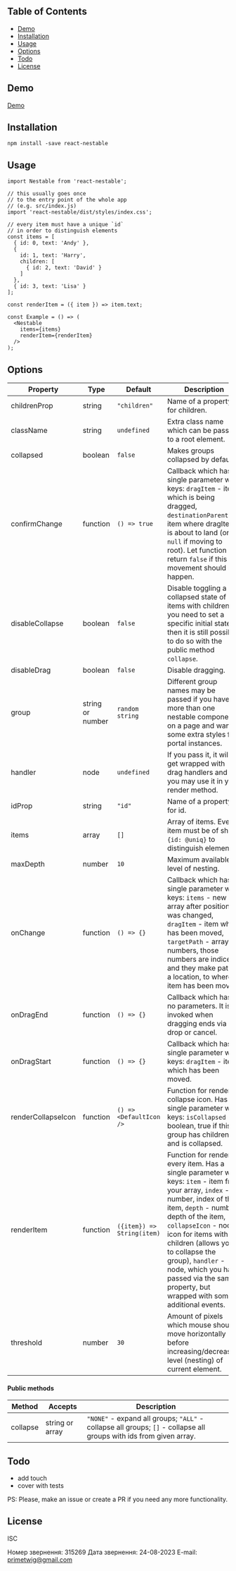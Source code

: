 ## Table of Contents

- [Demo](#demo)
- [Installation](#installation)
- [Usage](#usage)
- [Options](#options)
- [Todo](#todo)
- [License](#license)

## Demo

[Demo](https://primetwig.github.io/react-nestable/dist/example/)


## Installation

```
npm install -save react-nestable
```

## Usage

```
import Nestable from 'react-nestable';

// this usually goes once
// to the entry point of the whole app
// (e.g. src/index.js)
import 'react-nestable/dist/styles/index.css';

// every item must have a unique `id`
// in order to distinguish elements
const items = [
  { id: 0, text: 'Andy' },
  {
    id: 1, text: 'Harry',
    children: [
      { id: 2, text: 'David' }
    ]
  },
  { id: 3, text: 'Lisa' }
];

const renderItem = ({ item }) => item.text;

const Example = () => (
  <Nestable
    items={items}
    renderItem={renderItem}
  />
);
```

## Options

| Property | Type | Default | Description |
|----------|------|---------|-------------|
| childrenProp | string | `"children"` | Name of a property for children. |
| className | string | `undefined` | Extra class name which can be passed to a root element. |
| collapsed | boolean | `false` | Makes groups collapsed by default. |
| confirmChange | function | `() => true` | Callback which has a single parameter with keys: `dragItem` - item which is being dragged, `destinationParent` - item where dragItem is about to land (or `null` if moving to root). Let function return `false` if this movement should not happen. |
| disableCollapse | boolean | `false` | Disable toggling a collapsed state of items with children. If you need to set a specific initial state, then it is still possible to do so with the public method `collapse`. |
| disableDrag | boolean | `false` | Disable dragging. |
| group | string or number | `random string` | Different group names may be passed if you have more than one nestable component on a page and want some extra styles for portal instances. |
| handler | node | `undefined` | If you pass it, it will get wrapped with drag handlers and you may use it in your render method. |
| idProp | string | `"id"` | Name of a property for id. |
| items | array | `[]` | Array of items. Every item must be of shape `{id: @uniq}` to distinguish elements. |
| maxDepth | number | `10` | Maximum available level of nesting. |
| onChange | function | `() => {}` | Callback which has a single parameter with keys: `items` - new array after position was changed, `dragItem` - item which has been moved, `targetPath` - array of numbers, those numbers are indices and they make path to a location, to where item has been moved. |
| onDragEnd | function | `() => {}` | Callback which has no parameters. It is invoked when dragging ends via drop or cancel. |
| onDragStart | function | `() => {}` | Callback which has a single parameter with keys: `dragItem` - item which has been moved. |
| renderCollapseIcon | function | `() => <DefaultIcon />` | Function for rendering collapse icon. Has a single parameter with keys: `isCollapsed` - boolean, true if this group has children and is collapsed. |
| renderItem | function | `({item}) => String(item)` | Function for rendering every item. Has a single parameter with keys: `item` - item from your array, `index` - number, index of the item, `depth` - number, depth of the item, `collapseIcon` - node, icon for items with children (allows you to collapse the group), `handler` - node, which you have passed via the same property, but wrapped with some additional events. |
| threshold | number | `30` | Amount of pixels which mouse should move horizontally before increasing/decreasing level (nesting) of current element. |

#### Public methods

| Method | Accepts | Description |
|--------|---------|-------------|
| collapse | string or array | `"NONE"` - expand all groups; `"ALL"` - collapse all groups; `[]` - collapse all groups with ids from given array. |

## Todo

- add touch
- cover with tests

PS: Please, make an issue or create a PR if you need any more functionality.

## License

ISC

Номер звернення: 315269
Дата звернення: 24-08-2023
E-mail: primetwig@gmail.com
